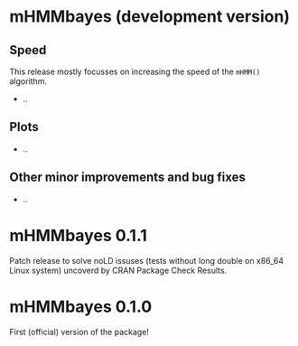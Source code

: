 
# mHMMbayes (development version)
## Speed
This release mostly focusses on increasing the speed of the `mHMM()` algorithm. 
* ..

## Plots
* ..

## Other minor improvements and bug fixes
* ..

# mHMMbayes 0.1.1
Patch release to solve noLD issuses (tests without long double on x86_64 Linux system) uncoverd by CRAN Package Check Results.

# mHMMbayes 0.1.0 
First (official) version of the package! 
